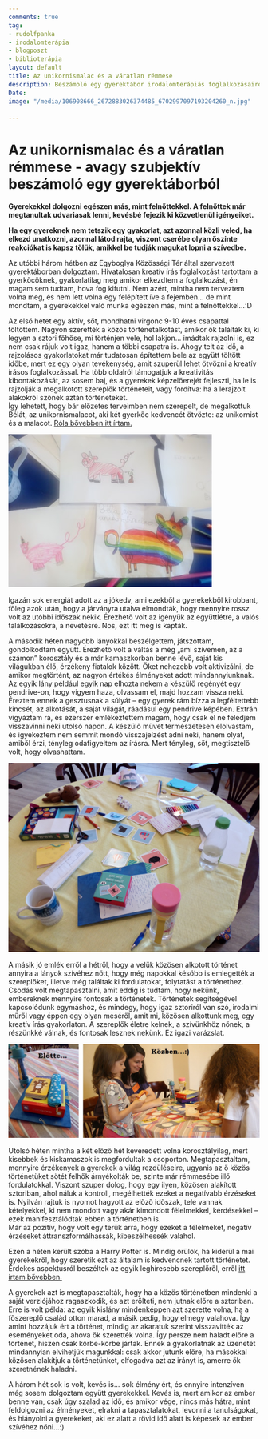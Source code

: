 ```yaml
---
comments: true
tag:
- rudolfpanka
- irodalomterápia
- blogposzt
- biblioterápia
layout: default
title: Az unikornismalac és a váratlan rémmese
description: Beszámoló egy gyerektábor irodalomterápiás foglalkozásairól.
Date: 
image: "/media/106908666_2672883026374485_6702997097193204260_n.jpg"

---
```

# Az unikornismalac és a váratlan rémmese - avagy szubjektív beszámoló egy gyerektáborból

**Gyerekekkel dolgozni egészen más, mint felnőttekkel. A felnőttek már megtanultak udvariasak lenni, kevésbé fejezik ki közvetlenül igényeiket.**

**Ha egy gyereknek nem tetszik egy gyakorlat, azt azonnal közli veled, ha elkezd unatkozni, azonnal látod rajta, viszont cserébe olyan őszinte reakciókat is kapsz tőlük, amikkel be tudják magukat lopni a szívedbe.**

Az utóbbi három hétben az Egyboglya Közösségi Tér által szervezett gyerektáborban dolgoztam. Hivatalosan kreatív írás foglalkozást tartottam a gyerkőcöknek, gyakorlatilag meg amikor elkezdtem a foglalkozást, én magam sem tudtam, hova fog kifutni. Nem azért, mintha nem terveztem volna meg, és nem lett volna egy felépített íve a fejemben... de mint mondtam, a gyerekekkel való munka egészen más, mint a felnőttekkel...:D

Az első hetet egy aktív, sőt, mondhatni virgonc 9-10 éves csapattal töltöttem. Nagyon szerették a közös történetalkotást, amikor ők találták ki, ki legyen a sztori főhőse, mi történjen vele, hol lakjon... imádtak rajzolni is, ez nem csak rájuk volt igaz, hanem a többi csapatra is. Ahogy telt az idő, a rajzolásos gyakorlatokat már tudatosan építettem bele az együtt töltött időbe, mert ez egy olyan tevékenység, amit szuperül lehet ötvözni a kreatív írásos foglalkozással. Ha több oldalról támogatjuk a kreativitás kibontakozását, az sosem baj, és a gyerekek képzelőerejét fejleszti, ha le is rajzolják a megalkotott szereplők történeteit, vagy fordítva: ha a lerajzolt alakokról szőnek aztán történeteket.  
Így lehetett, hogy bár előzetes terveimben nem szerepelt, de megalkottuk Bélát, az unikornismalacot, aki két gyerkőc kedvencét ötvözte: az unikornist és a malacot. [Róla bővebben itt írtam.](https://www.facebook.com/263008247482207/photos/a.265268033922895/955684121547946/)

![](/media/105594852_1151833895193425_6773018924846129260_n.jpg)

Igazán sok energiát adott az a jókedv, ami ezekből a gyerekekből kirobbant, főleg azok után, hogy a járványra utalva elmondták, hogy mennyire rossz volt az utóbbi időszak nekik. Érezhető volt az igényük az együttlétre, a valós találkozásokra, a nevetésre. Nos, ezt itt meg is kapták.

A második héten nagyobb lányokkal beszélgettem, játszottam, gondolkodtam együtt. Érezhető volt a váltás a még „ami szívemen, az a számon” korosztály és a már kamaszkorban benne lévő, saját kis világukban élő, érzékeny fiatalok között. Őket nehezebb volt aktivizálni, de amikor megtörtént, az nagyon értékés élményeket adott mindannyiunknak. Az egyik lány például egyik nap elhozta nekem a készülő regényét egy pendrive-on, hogy vigyem haza, olvassam el, majd hozzam vissza neki. Éreztem ennek a gesztusnak a súlyát – egy gyerek rám bízza a legféltettebb kincsét, az alkotását, a saját világát, ráadásul egy pendrive képében. Extrán vigyáztam rá, és ezerszer emlékeztettem magam, hogy csak el ne feledjem visszavinni neki utolsó napon. A készülő művet természetesen elolvastam, és igyekeztem nem semmit mondó visszajelzést adni neki, hanem olyat, amiből érzi, tényleg odafigyeltem az írásra. Mert tényleg, sőt, megtisztelő volt, hogy olvashattam.

![](/media/106908666_2672883026374485_6702997097193204260_n.jpg)

A másik jó emlék erről a hétről, hogy a velük közösen alkotott történet annyira a lányok szívéhez nőtt, hogy még napokkal később is emlegették a szereplőket, illetve még találtak ki fordulatokat, folytatást a történethez. Csodás volt megtapasztalni, amit eddig is tudtam, hogy nekünk, embereknek mennyire fontosak a történetek. Történetek segítségével kapcsolódunk egymáshoz, és mindegy, hogy igaz sztoriról van szó, irodalmi műről vagy éppen egy olyan meséről, amit mi, közösen alkottunk meg, egy kreatív írás gyakorlaton. A szereplők életre kelnek, a szívünkhöz nőnek, a részünkké válnak, és fontosak lesznek nekünk. Ez igazi varázslat.

![](/media/107656863_760921548062674_3533311268753494394_n.jpg)

Utolsó héten mintha a két előző hét keveredett volna korosztályilag, mert kisebbek és kiskamaszok is megfordultak a csoporton. Megtapasztaltam, mennyire érzékenyek a gyerekek a világ rezdüléseire, ugyanis az ő közös történetüket sötét felhők árnyékolták be, szinte már rémmesébe illő fordulatokkal. Viszont szuper dolog, hogy egy ilyen, közösen alakított sztoriban, ahol náluk a kontroll, megélhették ezeket a negatívabb érzéseket is. Nyilván rajtuk is nyomot hagyott az előző időszak, tele vannak kételyekkel, ki nem mondott vagy akár kimondott félelmekkel, kérdésekkel – ezek manifesztálódtak ebben a történetben is.  
Már az pozitív, hogy volt egy terük arra, hogy ezeket a félelmeket, negatív érzéseket áttranszformálhassák, kibeszélhessék valahol.

Ezen a héten került szóba a Harry Potter is. Mindig örülök, ha kiderül a mai gyerekekről, hogy szeretik ezt az általam is kedvencnek tartott történetet. Érdekes aspektusról beszéltek az egyik leghíresebb szereplőről, erről [itt írtam bővebben.](https://www.facebook.com/263008247482207/photos/a.265268033922895/964297037353321/)

A gyerekek azt is megtapasztalták, hogy ha a közös történetben mindenki a saját verziójához ragaszkodik, és azt erőlteti, nem jutnak előre a sztoriban. Erre is volt példa: az egyik kislány mindenképpen azt szerette volna, ha a főszereplő család otton marad, a másik pedig, hogy elmegy valahova. Így amint hozzájuk ért a történet, mindig az akaratuk szerint visszavitték az eseményeket oda, ahova ők szerették volna. Így persze nem haladt előre a történet, hiszen csak körbe-körbe jártak. Ennek a gyakorlatnak az üzenetét mindannyian elvihetjük magunkkal: csak akkor jutunk előre, ha másokkal közösen alakítjuk a történetünket, elfogadva azt az irányt is, amerre ők szeretnének haladni.

A három hét sok is volt, kevés is... sok élmény ért, és ennyire intenzíven még sosem dolgoztam együtt gyerekekkel. Kevés is, mert amikor az ember benne van, csak úgy szalad az idő, és amikor vége, nincs más hátra, mint feldolgozni az élményeket, elrakni a tapasztalatokat, levonni a tanulságokat, és hiányolni a gyerekeket, aki ez alatt a rövid idő alatt is képesek az ember szívéhez nőni...:)